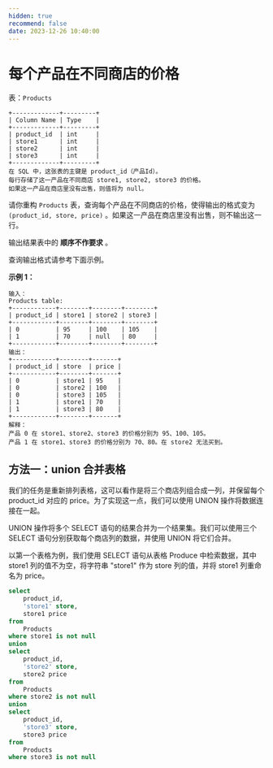 ```yaml
---
hidden: true
recommend: false
date: 2023-12-26 10:40:00
---
```


# 每个产品在不同商店的价格

表：`Products`

```
+-------------+---------+
| Column Name | Type    |
+-------------+---------+
| product_id  | int     |
| store1      | int     |
| store2      | int     |
| store3      | int     |
+-------------+---------+
在 SQL 中，这张表的主键是 product_id（产品Id）。
每行存储了这一产品在不同商店 store1, store2, store3 的价格。
如果这一产品在商店里没有出售，则值将为 null。
```

 

请你重构 `Products` 表，查询每个产品在不同商店的价格，使得输出的格式变为`(product_id, store, price)` 。如果这一产品在商店里没有出售，则不输出这一行。

输出结果表中的 **顺序不作要求** 。

查询输出格式请参考下面示例。

 

**示例 1：**

```
输入：
Products table:
+------------+--------+--------+--------+
| product_id | store1 | store2 | store3 |
+------------+--------+--------+--------+
| 0          | 95     | 100    | 105    |
| 1          | 70     | null   | 80     |
+------------+--------+--------+--------+
输出：
+------------+--------+-------+
| product_id | store  | price |
+------------+--------+-------+
| 0          | store1 | 95    |
| 0          | store2 | 100   |
| 0          | store3 | 105   |
| 1          | store1 | 70    |
| 1          | store3 | 80    |
+------------+--------+-------+
解释：
产品 0 在 store1、store2、store3 的价格分别为 95、100、105。
产品 1 在 store1、store3 的价格分别为 70、80。在 store2 无法买到。
```

## 方法一：union 合并表格

我们的任务是重新排列表格，这可以看作是将三个商店列组合成一列，并保留每个 product_id 对应的 price。为了实现这一点，我们可以使用 UNION 操作将数据连接在一起。

UNION 操作将多个 SELECT 语句的结果合并为一个结果集。我们可以使用三个 SELECT 语句分别获取每个商店列的数据，并使用 UNION 将它们合并。

以第一个表格为例，我们使用 SELECT 语句从表格 Produce 中检索数据，其中 store1 列的值不为空，将字符串 "store1" 作为 store 列的值，并将 store1 列重命名为 price。

```sql
select
    product_id,
    'store1' store,
    store1 price
from
    Products
where store1 is not null
union
select
    product_id,
    'store2' store,
    store2 price
from
    Products
where store2 is not null
union
select
    product_id,
    'store3' store,
    store3 price
from
    Products
where store3 is not null
```

